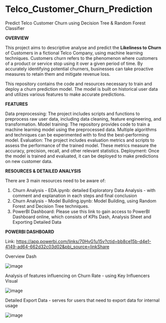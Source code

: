 # Telco_Customer_Churn_Prediction
Predict Telco Customer Churn using Decision Tree &amp; Random Forest Classifier

**OVERVIEW**

This project aims to descriptive analyse and predict the **Likeliness to Churn** of Customers in a fictional Telco Company, using machine learning techniques. Customers churn refers to the phenomenon where customers of a product or service stop using it over a given period of time. By accurately identifying potential churners, businesses can take proactive measures to retain them and mitigate revenue loss.

This repository contains the code and resources necessary to train and deploy a churn prediction model. The model is built on historical user data and utilizes various features to make accurate predictions.

**FEATURES**

Data preprocessing: The project includes scripts and functions to preprocess raw user data, including data cleaning, feature engineering, and transformation. Model training: The repository provides code to train a machine learning model using the preprocessed data. Multiple algorithms and techniques can be experimented with to find the best-performing model. Evaluation: The project includes evaluation metrics and scripts to assess the performance of the trained model. These metrics measure the accuracy, precision, recall, and other relevant statistics. Deployment: Once the model is trained and evaluated, it can be deployed to make predictions on new customer data.

**RESOURCES & DETAILED ANALYSIS**

There are 3 main resources need to be aware of:
1. Churn Analysis - EDA.ipynb: detailed Exploratory Data Analysis - with comment and explanation in each steps and final conclusion
2. Churn Analysis - Model Building.ipynb: Model Building, using Random Forest and Decision Tree techniques.
3. PowerBI Dashboard: Please use this link to gain access to PowerBI Dashboard online, which consists of KPIs Dash, Analysis Sheet and Exporting Detailed Data

**POWERBI DASHBOARD**

Link: https://app.powerbi.com/links/70HvG1u15v?ctid=bb8ce15b-d4e1-4149-ad64-662d32c03d02&pbi_source=linkShare

Overview Dash

![image](https://github.com/hoangfotu/Telco_Customer_Churn_Prediction/assets/69036719/cd76cc6a-2425-4b6e-828f-7fe5201b27c6)

Analysis of features influencing on Churn Rate - using Key Influencers Visual

![image](https://github.com/hoangfotu/Telco_Customer_Churn_Prediction/assets/69036719/972452ba-2990-417e-a3e5-19f0cf80d2eb)

Detailed Export Data - serves for users that need to export data for internal usage

![image](https://github.com/hoangfotu/Telco_Customer_Churn_Prediction/assets/69036719/4015408b-b05a-4a31-b0db-9b042150a7ed)



